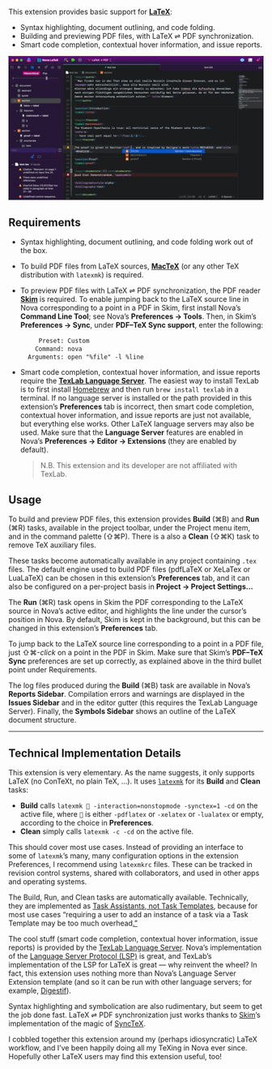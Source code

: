 This extension provides basic support for [**LaTeX**](https://en.wikipedia.org/wiki/LaTeX):

- Syntax highlighting, document outlining, and code folding.
- Building and previewing PDF files, with LaTeX ⇌ PDF synchronization.
- Smart code completion, contextual hover information, and issue reports.

![](https://github.com/mava/nova-latex/raw/main/test@2x.gif)


## Requirements

- Syntax highlighting, document outlining, and code folding work out of the box.

- To build PDF files from LaTeX sources, [**MacTeX**](https://www.tug.org/mactex/) (or any other TeX distribution with `latexmk`) is required.

- To preview PDF files with LaTeX ⇌ PDF synchronization, the PDF reader [**Skim**](https://skim-app.sourceforge.io) is required.
To enable jumping back to the LaTeX source line in Nova corresponding to a point in a PDF in Skim, first install Nova’s **Command Line Tool**; see Nova’s **Preferences → Tools**.
Then, in Skim’s **Preferences → Sync**, under **PDF–TeX Sync support**, enter the following:

		   Preset: Custom
		  Command: nova
		Arguments: open "%file" -l %line

- Smart code completion, contextual hover information, and issue reports require the [**TexLab Language Server**](https://github.com/latex-lsp/texlab). The easiest way to install TexLab is to first install [Homebrew](https://brew.sh) and then run `brew install texlab` in a terminal.
If no language server is installed or the path provided in this extension’s **Preferences** tab is incorrect, then smart code completion, contextual hover information, and issue reports are just not available, but everything else works.
Other LaTeX language servers may also be used.
Make sure that the **Language Server** features are enabled in Nova’s **Preferences → Editor → Extensions** (they are enabled by default).

	> N.B. This extension and its developer are not affiliated with TexLab.


## Usage

To build and preview PDF files, this extension provides **Build** (⌘B) and **Run** (⌘R) tasks, available in the project toolbar, under the Project menu item, and in the command palette (⇧⌘P).
There is a also a **Clean** (⇧⌘K) task to remove TeX auxiliary files.

These tasks become automatically available in any project containing `.tex` files.
The default engine used to build PDF files (pdfLaTeX or XeLaTex or LuaLaTeX) can be chosen in this extension’s **Preferences** tab, and it can also be configured on a per-project basis in **Project → Project Settings…**

The **Run** (⌘R) task opens in Skim the PDF corresponding to the LaTeX source in Nova’s active editor, and highlights the line under the cursor’s position in Nova.
By default, Skim is kept in the background, but this can be changed in this extension’s **Preferences** tab.

To jump back to the LaTeX source line corresponding to a point in a PDF file, just ⇧⌘-*click* on a point in the PDF in Skim.
Make sure that Skim’s **PDF–TeX Sync** preferences are set up correctly, as explained above in the third bullet point under Requirements.

The log files produced during the **Build** (⌘B) task are available in Nova’s **Reports Sidebar**.
Compilation errors and warnings are displayed in the **Issues Sidebar** and in the editor gutter (this requires the TexLab Language Server).
Finally, the **Symbols Sidebar** shows an outline of the LaTeX document structure.

* * *

## Technical Implementation Details

This extension is very elementary.
As the name suggests, it only supports LaTeX (no ConTeXt, no plain TeX, …).
It uses [`latexmk`](https://www.personal.psu.edu/~jcc8/software/latexmk/) for its **Build** and **Clean** tasks:

- **Build** calls `latexmk 🔨 -interaction=nonstopmode -synctex=1 -cd` on the active file, where `🔨` is either `-pdflatex` or `-xelatex` or `-lualatex` or empty, according to the choice in **Preferences**.
- **Clean** simply calls `latexmk -c -cd` on the active file.

This should cover most use cases.
Instead of providing an interface to some of `latexmk`’s many, many configuration options in the extension Preferences, I recommend using `latexmkrc` files.
These can be tracked in revision control systems, shared with collaborators, and used in other apps and operating systems.

The Build, Run, and Clean tasks are automatically available.
Technically, they are implemented as [Task Assistants, not Task Templates](https://docs.nova.app/extensions/run-configurations/), because for most use cases “requiring a user to add an instance of a task via a Task Template may be too much overhead[.”](https://docs.nova.app/extensions/run-configurations/#defining-a-task-assistant)

The cool stuff (smart code completion, contextual hover information, issue reports) is provided by the [TexLab Language Server](https://github.com/latex-lsp/texlab).
Nova’s implementation of the [Language Server Protocol (LSP)](https://microsoft.github.io/language-server-protocol/) is great, and TexLab’s implementation of the LSP for LaTeX is great — why reinvent the wheel?
In fact, this extension uses nothing more than Nova’s Language Server Extension template (and so it can be run with other language servers; for example, [Digestif](https://github.com/astoff/digestif)).

Syntax highlighting and symbolication are also rudimentary, but seem to get the job done fast.
LaTeX ⇌ PDF synchronization just works thanks to [Skim](https://skim-app.sourceforge.io)’s implementation of the magic of [SyncTeX](https://github.com/jlaurens/synctex).

I cobbled together this extension around my (perhaps idiosyncratic) LaTeX workflow, and I’ve been happily doing all my TeXing in Nova ever since.
Hopefully other LaTeX users may find this extension useful, too!
